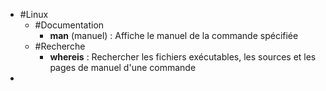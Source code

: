 - #Linux
	- #Documentation
		- **man** <commande> (manuel) : Affiche le manuel de la commande spécifiée
	- #Recherche
		- **whereis** <commande> : Rechercher  les fichiers exécutables, les sources et les pages de manuel d'une commande
-
